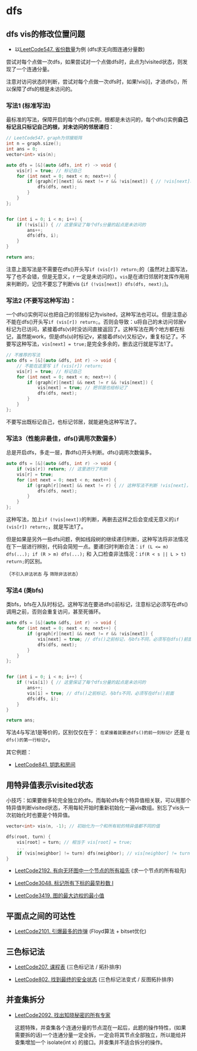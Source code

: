# dfs

## dfs vis的修改位置问题

* 以[LeetCode547. 省份数量](https://leetcode.cn/problems/number-of-provinces/)为例 (dfs求无向图连通分量数)

尝试对每个点做一次dfs，如果尝试对一个点做dfs时，此点为!visited状态，则发现了一个连通分量。

注意对访问状态的判断，尝试对每个点做一次dfs时，如果!vis[i]，才进dfs()，所以保障了dfs的根是未访问的。

### 写法1 (标准写法)

最标准的写法，保障开启的每个dfs()实例，根都是未访问的，每个dfs()实例**自己标记且只标记自己的根，对未访问的邻居递归**：

```cpp
// LeetCode547，graph为邻接矩阵
int n = graph.size();
int ans = 0;
vector<int> vis(n);

auto dfs = [&](auto &dfs, int r) -> void {
    vis[r] = true; // 标记自己
    for (int next = 0; next < n; next++) {
        if (graph[r][next] && next != r && !vis[next]) { // !vis[next]才递归，这里可以不写 next != r 的判断
            dfs(dfs, next);
        }
    }
};


for (int i = 0; i < n; i++) {
    if (!vis[i]) { // 这里保证了每个dfs分量的起点是未访问的
        ans++;
        dfs(dfs, i);
    }
}

return ans;
```

注意上面写法是不需要在dfs()开头写`if (vis[r]) return;`的（虽然对上面写法，写了也不会错，但是无意义，r 一定是未访问的）。`vis`是在递归邻居时发挥作用用来判断的，记住不要忘了判断vis (`if (!vis[next]) dfs(dfs, next);`)。

### 写法2 (不要写这种写法)：

一个dfs()实例可以也把自己的邻居标记为visited，这种写法也可以。但是注意必不能在dfs()开头写`if (vis[r]) return;`。否则会导致：u将自己的未访问邻居v标记为已访问，紧接着dfs(v)时没访问直接返回了。这种写法在两个地方都在标记，虽然能work，但是dfs(u)时标记v，紧接着dfs(v)又标记v，重复标记了。不要写这种写法，`vis[next] = true;`是完全多余的，删去这行就是写法1了。

```cpp
// 不推荐的写法
auto dfs = [&](auto &dfs, int r) -> void {
    // 不能在这里写 if (vis[r]) return;
    vis[r] = true; // 标记自己
    for (int next = 0; next < n; next++) {
        if (graph[r][next] && next != r && !vis[next]) {
            vis[next] = true; // 把邻居也给标记了
            dfs(dfs, next);
        }
    }
};
```
不要写出既标记自己，也标记邻居，就能避免这种写法了。

### 写法3（性能非最佳，dfs()调用次数偏多）

总是开启dfs，多走一层，靠dfs()开头判断。dfs()调用次数偏多。

```cpp
auto dfs = [&](auto &dfs, int r) -> void {
    if (vis[r]) return; // 这里进行了判断
    vis[r] = true;
    for (int next = 0; next < n; next++) {
        if (graph[r][next] && next != r) { // 这种写法不判断 !vis[next]，直接进递归，靠递归开头判断
            dfs(dfs, next);
        }
    }
};
```

这种写法，加上`if (!vis[next])`的判断，再删去这样之后会变成无意义的`if (vis[r]) return;`，就是写法1了。

但是如果是另外一些dfs问题，例如线段树的继续递归判断，这种写法将非法情况在下一层进行辨别，代码会简短一点。要递归时判断合法：`if (L <= m) dfs(...); if (R > m) dfs(...);` 和 入口检查非法情况：`if(R < s || L > t) return;`的区别。

（`不引入非法状态` 与 `筛除非法状态`）

### 写法4 (类bfs)

类bfs，bfs在入队时标记。这种写法在要进dfs()前标记，注意标记必须写在dfs()调用之前，否则会重复访问，甚至死循环。

```cpp
auto dfs = [&](auto &dfs, int r) -> void {
    for (int next = 0; next < n; next++) {
        if (graph[r][next] && next != r && !vis[next]) {
            vis[next] = true; // dfs()之前标记，与bfs不同，必须写在dfs()前面
            dfs(dfs, next);
        }
    }
};


for (int i = 0; i < n; i++) {
    if (!vis[i]) { // 这里保证了每个dfs分量的起点是未访问的
        ans++;
        vis[i] = true; // dfs()之前标记，与bfs不同，必须写在dfs()前面
        dfs(dfs, i);
    }
}

return ans;
```

写法4与写法1是等价的，区别仅仅在于： `在紧接着就要进dfs()的前一刻标记r` 还是 `在dfs()的第一行标记r`。

其它例题：

* [LeetCode841. 钥匙和房间](https://leetcode.cn/problems/keys-and-rooms/)

## 用特异值表示visited状态
小技巧：如果要做多轮完全独立的dfs，而每轮dfs有个特异值相关联，可以用那个特异值判断visited状态，不用每轮开始时重新初始化一遍vis数组。别忘了vis头一次初始化时也要是个特异值。

```cpp
vector<int> vis(n, -1); // 初始化为一个和所有轮的特异值都不同的值

dfs(root, turn) {
    vis[root] = turn; // 相当于 vis[root] = true;
    ...
    if (vis[neighbor] != turn) dfs(neighbor); // vis[neighbor] != turn 相当于 !vis[neighbor]
}
```
* [LeetCode2192. 有向无环图中一个节点的所有祖先](https://leetcode.cn/problems/all-ancestors-of-a-node-in-a-directed-acyclic-graph/) (求一个节点的所有祖先)

* [LeetCode3048. 标记所有下标的最早秒数 I](https://leetcode.cn/problems/earliest-second-to-mark-indices-i/)

* [LeetCode3419. 图的最大边权的最小值](https://leetcode.cn/problems/minimize-the-maximum-edge-weight-of-graph/)

## 平面点之间的可达性
* [LeetCode2101. 引爆最多的炸弹](https://leetcode.cn/problems/detonate-the-maximum-bombs/) (Floyd算法 + bitset优化)

## 三色标记法

* [LeetCode207. 课程表](https://leetcode.cn/problems/course-schedule/) (三色标记法 / 拓扑排序)

* [LeetCode802. 找到最终的安全状态](https://leetcode.cn/problems/find-eventual-safe-states/) (三色标记法变式 / 反图拓扑排序)

## 并查集拆分

* [LeetCode2092. 找出知晓秘密的所有专家](https://leetcode.cn/problems/find-all-people-with-secret/)

    这题特殊，并查集各个连通分量的节点混在一起后，此题的操作特性，(如果需要拆的话)一个连通分量一定全拆，一定会将其节点全部独立，所以能给并查集增加一个 isolate(int x) 的接口。并查集并不适合拆分的操作。